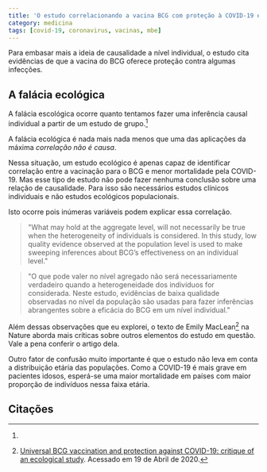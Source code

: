 ```yaml
---
title: 'O estudo correlacionando a vacina BCG com proteção à COVID-19 e a falácia ecológica'
category: medicina
tags: [covid-19, coronavirus, vacinas, mbe]
---
```


Para embasar mais a ideia de causalidade a nível individual, o estudo cita evidências de que a vacina do BCG oferece proteção contra algumas infecções.

## A falácia ecológica

A falácia escológica ocorre quanto tentamos fazer uma inferência causal individual a partir de um estudo de grupo.[^livro-mbe]

A falácia ecológica é nada mais nada menos que uma das aplicações da máxima *correlação não é causa*.

Nessa situação, um estudo ecológico é apenas capaz de identificar correlação entre a vacinação para o BCG e menor mortalidade pela COVID-19. Mas esse tipo de estudo não pode fazer nenhuma conclusão sobre uma relação de causalidade. Para isso são necessários estudos clínicos individuais e não estudos ecológicos populacionais.

Isto ocorre pois inúmeras variáveis podem explicar essa correlação.

> "What may hold at the aggregate level, will not necessarily be true when the heterogeneity of individuals is considered. In this study, low quality evidence observed at the population level is used to make sweeping inferences about BCG’s effectiveness on an individual level."

> "O que pode valer no nível agregado não será necessariamente verdadeiro quando a heterogeneidade dos indivíduos for considerada. Neste estudo, evidências de baixa qualidade observadas no nível da população são usadas para fazer inferências abrangentes sobre a eficácia do BCG em um nível individual."

Além dessas observações que eu explorei, o texto de Emily MacLean[^Emily] na Nature aborda mais críticas sobre outros elementos do estudo em questão. Vale a pena conferir o artigo dela.

Outro fator de confusão muito importante é que o estudo não leva em conta a distribuição etária das populações. Como a COVID-19 é mais grave em pacientes idosos, esperá-se uma maior mortalidade em países com maior proporção de indivíduos nessa faixa etária.

## Citações 

[^livro-mbe]:

[^Miller2020]: Miller A, Reandelar MJ, Fasciglione K, Roumenova V, Li Y, Otazu GH. **Correlation between Universal BCG Vaccination Policy and Reduced Morbidity and Mortality for COVID-19: An Epidemiological Study.** Epidemiology; 2020. doi:10.1101/2020.03.24.20042937

[^Emily]: [Universal BCG vaccination and protection against COVID-19: critique of an ecological study](https://naturemicrobiologycommunity.nature.com/users/36050-emily-maclean/posts/64892-universal-bcg-vaccination-and-protection-against-covid-19-critique-of-an-ecological-study). Acessado em 19 de Abril de 2020.